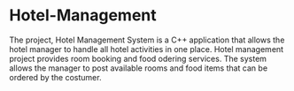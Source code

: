 # Hotel-Management

The project, Hotel Management System is a C++ application that allows the hotel manager to handle all hotel activities in one place. Hotel management project provides room booking and food odering services. The system allows the manager to post available rooms and food items that can be ordered by the costumer.
